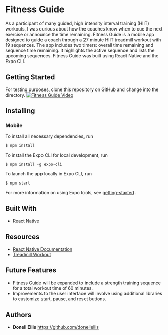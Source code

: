 # Fitness Guide
As a participant of many guided, high intensity interval training (HIIT) workouts, I was curious about how the coaches know when to cue the next exercise or announce the time remaining. Fitness Guide is a mobile app designed to guide a coach through a 27 minute HIIT treadmill workout with 19 sequences. The app includes two timers: overall time remaining and sequence time remaining. It highlights the active sequence and lists the upcoming sequences. Fitness Guide was built using React Native and the Expo CLI.

## Getting Started
For testing purposes, clone this repository on GitHub and change into the directory.
[![Fitness Guide Video](http://img.youtube.com/vi/akiEojI1kdk/0.jpg)](http://www.youtube.com/watch?v=akiEojI1kdk)

## Installing
### Mobile
To install all necessary dependencies, run
```
$ npm install
```
To install the Expo CLI for local development, run
```
$ npm install -g expo-cli
```
To launch the app locally in Expo CLI, run
```
$ npm start
```
For more information on using Expo tools, see [getting-started](https://facebook.github.io/react-native/docs/getting-started) .

## Built With
* React Native

## Resources
* [React Native Documentation](https://facebook.github.io/react-native/)
* [Treadmill Workout](https://www.popsugar.com/fitness/Orangetheory-Treadmill-Workout-45523405)

## Future Features
* Fitness Guide will be expanded to include a strength training sequence for a total workout time of 60 minutes.
* Improvements to the user interface will involve using additional libraries to customize start, pause, and reset buttons.

## Authors
* **Donell Ellis** https://github.com/donellellis


 